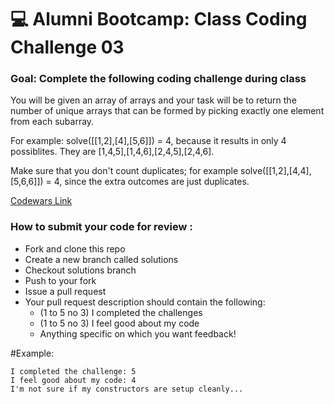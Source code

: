 # 💻 Alumni Bootcamp: Class Coding Challenge 03

### Goal: Complete the following coding challenge during class

You will be given an array of arrays and your task will be to return the number of unique arrays that can be formed by picking exactly one element from each subarray.

For example: solve([[1,2],[4],[5,6]]) = 4, because it results in only 4 possiblites. They are [1,4,5],[1,4,6],[2,4,5],[2,4,6].

Make sure that you don't count duplicates; for example solve([[1,2],[4,4],[5,6,6]]) = 4, since the extra outcomes are just duplicates.

[Codewars Link](https://www.codewars.com/kata/59e66e48fc3c499ec5000103)


### How to submit your code for review  :

- Fork and clone this repo
- Create a new branch called solutions
- Checkout solutions branch
- Push to your fork
- Issue a pull request
- Your pull request description should contain the following:
  - (1 to 5 no 3) I completed the challenges
  - (1 to 5 no 3) I feel good about my code
  - Anything specific on which you want feedback!

#Example:
```
I completed the challenge: 5
I feel good about my code: 4
I'm not sure if my constructors are setup cleanly...
```

